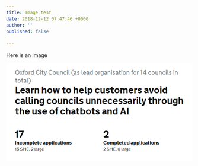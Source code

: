 ```yaml
---
title: Image test
date: 2018-12-12 07:47:46 +0000
author: ''
published: false

---
```

Here is an image

![](/uploads/opportunity.png)